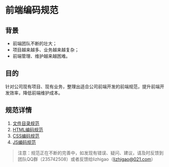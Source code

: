 # 前端编码规范

## 背景

* 前端团队不断的壮大；
* 项目越来越多、业务越来越复杂；
* 前端管理、维护越来越困难。

## 目的

针对公司现有项目、现有业务，整理出适合公司前端开发的前端规范，提升前端开发效率，降低前端维护成本。

## 规范详情

1. [文件目录规范](./dir.md)
2. [HTML编码规范](./html.md)
3. [CSS编码规范](./css.md)
4. [JS编码规范](./js.md)

> 注意：规范正在不断的完善中，如发现有错误、疑问、建议，请及时反馈到团队QQ群（235742508）或者反馈给lizhigao（lizhigao@021.com）
